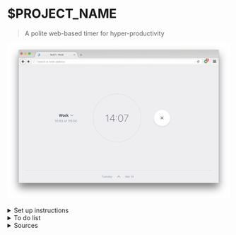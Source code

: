 # $PROJECT_NAME

> A polite web-based timer for hyper-productivity

[![](docs/images/screenshot.png)](http://ricostacruz.com/palabok/)

<details>
<summary>Set up instructions</summary>

## Set up

Requires Node 6+ and Yarn.

```sh
yarn            # First-time setup
yarn start      # Development server
```

```sh
yarn run build  # Build for production (builds into /public)
```

## What's here

| Path | Purpose
| --- | ---
| `/web/assets` | the files to be copied into `/public/assets`
| `/web/html` | the files to be copied into `/public`
| `/web/css` | CSS files (via PostCSS)
| `/web/js` | JS files (via Browserify)
| `/public` | The built files (gitignored)

## Heroku setup

```sh
heroku create --app my-app
git push heroku master
```
</details>

<details>
<summary>To do list</summary>

## To do

- [x] Timer
- [x] Saving logs
- [x] Push notifications
- [x] Ding sound
- [ ] Rolling over
</details>

<details>
<summary>Sources</summary>

## Sources

- https://notificationsounds.com/standard-ringtones/echoed-ding-459
</details>
